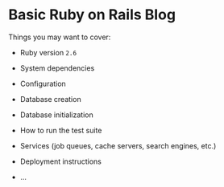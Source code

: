 # Basic Ruby on Rails Blog

Things you may want to cover:

* Ruby version
  `2.6`
* System dependencies

* Configuration

* Database creation

* Database initialization

* How to run the test suite

* Services (job queues, cache servers, search engines, etc.)

* Deployment instructions

* ...
